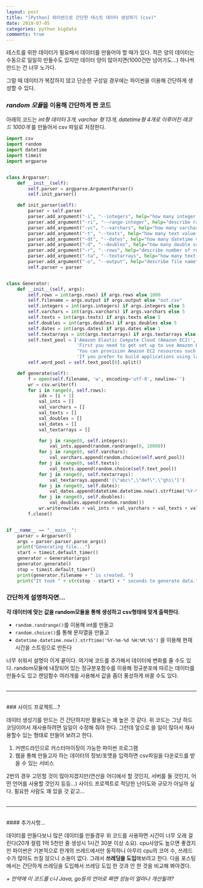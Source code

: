 ```yaml
---
layout: post
title: "[Python] 파이썬으로 간단한 테스트 데이터 생성하기 (csv)"
date: 2018-07-05
categories: python bigdata
comments: true
---
```


테스트를 위한 데이터가 필요해서 데이터를 만들어야 할 때가 있다. 적은 양의 데이터는 수동으로 일일히 만들수도 있지만 데이터 양이 많아지면(1000건만 넘어가도...) 하나씩 만드는 건 너무 노가다.

그럴 때 데이터가 복잡하지 않고 단순한 구성일 경우에는 파이썬을 이용해 간단하게 생성할 수 있다. 

### *random 모듈*을 이용해 간단하게 짠 코드

아래의 코드는 *int형 데이터 3개, varchar 형 13개, datetime형 4개로 이루어진 레코드 1000개* 를 만들어서 csv 파일로 저장한다. 

```python
import csv
import random
import datetime
import timeit
import argparse


class Argparser:
    def __init__(self):
        self.parser = argparse.ArgumentParser()
        self.init_parser()

    def init_parser(self):
        parser = self.parser
        parser.add_argument("-i", "--integers", help="how many integer value do you want to generate")
        parser.add_argument("-ri", "--range-integer", help="describe range of integer")
        parser.add_argument("-vc", "--varchars", help="how many varchar value do you want to generate")
        parser.add_argument("-t", "--texts", help="how many text value do you want to generate")
        parser.add_argument("-dt", "--dates", help="how many datetime value do you want to generate")
        parser.add_argument("-d", "--doubles", help="how many double value do you want to generate")
        parser.add_argument("-r", "--rows", help="describe number of rows")
        parser.add_argument("-ta", "--textarrays", help="how many text arrays...")
        parser.add_argument("-o", "--output", help="describe file name")
        self.parser = parser


class Generator:
    def __init__(self, args):
        self.rows = int(args.rows) if args.rows else 1000
        self.filename = args.output if args.output else "out.csv"
        self.integers = int(args.integers) if args.integers else 5
        self.varchars = int(args.varchars) if args.varchars else 5
        self.texts = int(args.texts) if args.texts else 5
        self.doubles = int(args.doubles) if args.doubles else 5
        self.dates = int(args.dates) if args.dates else 1
        self.textarrays = int(args.textarrays) if args.textarrays else 0
        self.text_pool = ['Amazon Elastic Compute Cloud (Amazon EC2)',
                          'First you need to get set up to use Amazon EC2.', 
                          'You can provision Amazon EC2 resources such as instances and volumes.',
                          'If you prefer to build applications using language-sp.']
        self.word_pool = self.text_pool[0].split()

    def generate(self):
        f = open(self.filename, 'w', encoding='utf-8', newline='')
        wr = csv.writer(f)
        for i in range(0, self.rows):
            idx = [i + 1]
            val_ints = []
            val_varchars = []
            val_texts = []
            val_doubles = []
            val_dates = []
            val_textarrays = []

            for j in range(0, self.integers):
                val_ints.append(random.randrange(0, 10000))
            for j in range(0, self.varchars):
                val_varchars.append(random.choice(self.word_pool))
            for j in range(0, self.texts):
                val_texts.append(random.choice(self.text_pool))
            for j in range(0, self.textarrays):
                val_textarrays.append('{\"abc\",\"def\",\"ghi\"}')
            for j in range(0, self.dates):
                val_dates.append(datetime.datetime.now().strftime('%Y-%m-%d %H:%M:%S'))
            for j in range(0, self.doubles):
                val_doubles.append(random.random())
            wr.writerow(idx + val_ints + val_varchars + val_texts + val_textarrays + val_dates + val_doubles)
        f.close()


if __name__ == "__main__":
    parser = Argparser()
    args = parser.parser.parse_args()
    print("Generating file...")
    start = timeit.default_timer()
    generator = Generator(args)
    generator.generate()
    stop = timeit.default_timer()
    print(generator.filename + " is created. ")
    print("It took " + str(stop - start) + " seconds to generate data.")
```

### 간단하게 설명하자면... 

**각 데이터에 맞는 값을 random모듈을 통해 생성하고 csv형태에 맞게 출력한다.**

* `random.randrange()`를 이용해 int를 만들고
* `random.choice()`를 통해 문자열을 만들고 
* `datetime.datetime.now().strftime('%Y-%m-%d %H:%M:%S')` 을 이용해 현재 시간을 스트링으로 만든다

너무 쉬워서 설명이 이게 끝이다. 여기에 코드를 추가해서 데이터에 변화를 줄 수도 있다. random모듈에 내장되어 있는 정규분포함수를 이용해 정규분포에 따르는 데이터를 만들수도 있고 랜덤함수 여러개를 사용해서 값을 좀더 풍성하게 바꿀 수도 있다.
<br><br>

---

<br>
### 사이드 프로젝트...?

데이터 생성기를 만드는 건 간단하지만 활용도는 꽤 높은 것 같다. 위 코드는 그냥 하드 코딩이어서 재사용하려면 일일이 수정해 줘야 한다. 그런데 앞으로 쓸 일이 많아서 재사용할수 있는 형태로 만들어 보려고 한다. 

1. 커맨드라인으로 커스터마이징이 가능한 파이썬 프로그램 
2. 웹을 통해 만들고자 하는 데이터의 정보/포맷을 입력하면 csv파일을 다운로드를 받을 수 있는 서비스 

2번의 경우 고민할 것이 많아지겠지만(연산을 어디에서 할 것인지, 서버를 둘 것인지, 어떤 언어를 사용할 것인지 등등...) 사이드 프로젝트로 적당한 난이도와 규모가 아닐까 싶다. 필요한 사람도 꽤 있을 것 같고...
<br><br>

---

<br>
#### 추가사항...

데이터를 만들다보니 많은 데이터를 만들경우 위 코드를 사용하면 시간이 너무 오래 걸린다(20개 컬럼 1억 5천만 줄 생성시 1시간 30분 이상 소요). cpu사양도 높으면 좋겠지만 파이썬은 기본적으로 한개의 쓰레드에서만 동작하니 아무리 cpu의 코어 수, 쓰레드 수가 많아도 쓰질 않으니 소용이 없다. 그래서 **쓰레딩을 도입**해보려고 한다. 다음 포스팅에서는 간단하게 쓰레딩을 도입해서 쓰레딩 도입 한 것과 안 한 것을 비교해 봐야겠다.

 *+ 만약에 이 코드를 c나 Java, go등의 언어로 짜면 성능이 얼마나 개선될까?*
